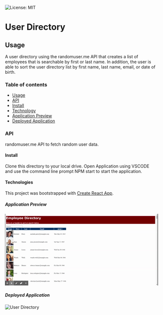 ![License: MIT](https://img.shields.io/badge/License-MIT-blue.svg)
# User Directory

## Usage
A user directory using the randomuser.me API that creates a list of employees that is searchable by first or last name. In addition, the user is able to sort the user directory list by first name, last name, email, or date of birth. 

### Table of contents

- [Usage](#Usage)
- [API](#API)
- [Install](#Install)
- [Technology](#Technology)
- [Application Preview](#Application)
- [Deployed Application](#DeployedApplication)


### API
randomuser.me API to fetch random user data.

#### Install

Clone this directory to your local drive. Open Application using VSCODE and use the command line prompt NPM start to start the application. 

#### Technologies
This project was bootstrapped with [Create React App](https://github.com/facebook/create-react-app).


##### Application Preview
![APP Demo](https://github.com/clf9008/EmployeeDirectory/blob/main/UserDirectory.gif)

##### Deployed Application 

![User Directory](https://clf9008userdirectory.herokuapp.com/)
